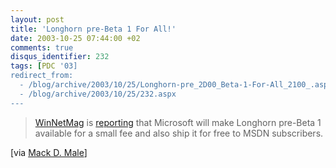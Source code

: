 ```yaml
---
layout: post
title: 'Longhorn pre-Beta 1 For All!'
date: 2003-10-25 07:44:00 +02
comments: true
disqus_identifier: 232
tags: [PDC '03]
redirect_from:
  - /blog/archive/2003/10/25/Longhorn-pre_2D00_Beta-1-For-All_2100_.aspx
  - /blog/archive/2003/10/25/232.aspx
---
```


> [WinNetMag](http://www.winnetmag.com/) is [reporting](http://www.winnetmag.com/Article/ArticleID/40618/40618.html) that Microsoft will make Longhorn pre-Beta 1 available for a small fee and also ship it for free to MSDN subscribers.

[via [Mack D. Male](http://longhornblogs.com/mastermaq/posts/595.aspx)]

